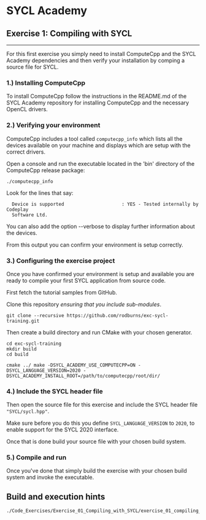 # SYCL Academy

## Exercise 1: Compiling with SYCL

---

For this first exercise you simply need to install ComputeCpp and the SYCL
Academy dependencies and then verify your installation by comping a source file
for SYCL.

### 1.) Installing ComputeCpp

To install ComputeCpp follow the instructions in the README.md of the SYCL
Academy repository for installing ComputeCpp and the necessary OpenCL drivers.

### 2.) Verifying your environment

ComputeCpp includes a tool called `computecpp_info` which lists all the
devices available on your machine and displays which are setup with the correct
drivers.

Open a console and run the executable located in the 'bin' directory of the
ComputeCpp release package:

```
./computecpp_info
```

Look for the lines that say:
```
  Device is supported                     : YES - Tested internally by Codeplay
  Software Ltd.
```

You can also add the option --verbose to display further information about the
devices.

From this output you can confirm your environment is setup correctly.

### 3.) Configuring the exercise project

Once you have confirmed your environment is setup and available you are ready to
compile your first SYCL application from source code.

First fetch the tutorial samples from GitHub.

Clone this repository *ensuring that you include sub-modules*.

```
git clone --recursive https://github.com/rodburns/exc-sycl-training.git
```

Then create a build directory and run CMake with your chosen generator.

```
cd exc-sycl-training
mkdir build
cd build

cmake ../ make -DSYCL_ACADEMY_USE_COMPUTECPP=ON -DSYCL_LANGUAGE_VERSION=2020 -DSYCL_ACADEMY_INSTALL_ROOT=/path/to/computecpp/root/dir/
```

### 4.) Include the SYCL header file

Then open the source file for this exercise and include the SYCL header file
`"SYCL/sycl.hpp"`.

Make sure before you do this you define `SYCL_LANGUAGE_VERSION` to `2020`, to
enable support for the SYCL 2020 interface.

Once that is done build your source file with your chosen build system.

### 5.) Compile and run

Once you've done that simply build the exercise with your chosen build system
and invoke the executable.

## Build and execution hints

```make exercise_01_compiling_with_sycl_source
./Code_Exercises/Exercise_01_Compiling_with_SYCL/exercise_01_compiling_with_sycl_source```

